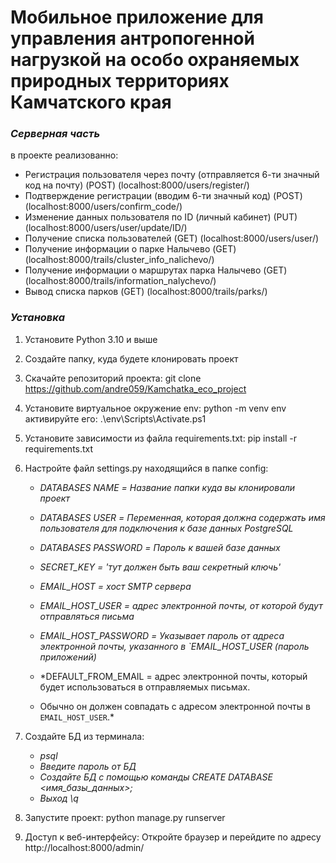 # Мобильное приложение для управления антропогенной нагрузкой на особо охраняемых природных территориях Камчатского края

### *Серверная часть*

в проекте реализованно:

- Регистрация пользователя через почту (отправляется 6-ти значный код на почту)   (POST)   (localhost:8000/users/register/)
- Подтверждение регистрации (вводим 6-ти значный код)   (POST)   (localhost:8000/users/confirm_code/)
- Изменение данных пользователя по ID (личный кабинет)   (PUT)   (localhost:8000/users/user/update/ID/)
- Получение списка пользователей   (GET)   (localhost:8000/users/user/)
- Получение информации о парке Налычево   (GET)   (localhost:8000/trails/cluster_info_nalichevo/)
- Получение информации о маршрутах парка Налычево   (GET)   (localhost:8000/trails/information_nalychevo/)
- Вывод списка парков   (GET)   (localhost:8000/trails/parks/)

### *Установка*

1. Установите Python 3.10 и выше

2. Создайте папку, куда будете клонировать проект

3. Скачайте репозиторий проекта:
   git clone https://github.com/andre059/Kamchatka_eco_project

4. Установите виртуальное окружение env: 
   python -m venv env 
   активируйте его: .\env\Scripts\Activate.ps1

5. Установите зависимости из файла requirements.txt:
   pip install -r requirements.txt

6. Настройте файл settings.py находящийся в папке config: 
    - *DATABASES NAME = Название папки куда вы клонировали проект*
    
    - *DATABASES USER = Переменная, которая должна содержать имя пользователя для подключения к базе данных PostgreSQL*
    
    - *DATABASES PASSWORD = Пароль к вашей базе данных*
    
    - *SECRET_KEY = 'тут должен быть ваш секретный ключь'*

    - *EMAIL_HOST = хост SMTP сервера*

    - *EMAIL_HOST_USER = адрес электронной почты, от которой будут отправляться письма*

    - *EMAIL_HOST_PASSWORD = Указывает пароль от адреса электронной почты, указанного в `EMAIL_HOST_USER (пароль приложений)*

    - *DEFAULT_FROM_EMAIL = адрес электронной почты, который будет использоваться в отправляемых письмах. 
   -  Обычно он должен совпадать с адресом электронной почты в `EMAIL_HOST_USER`.*

7. Создайте БД из терминала:
   - *psql*
   - *Введите пароль от БД*
   - *Создайте БД с помощью команды CREATE DATABASE <имя_базы_данных>;*
   - *Выход \q*

8. Запустите проект: 
    python manage.py runserver

9. Доступ к веб-интерфейсу: 
    Откройте браузер и перейдите по адресу http://localhost:8000/admin/